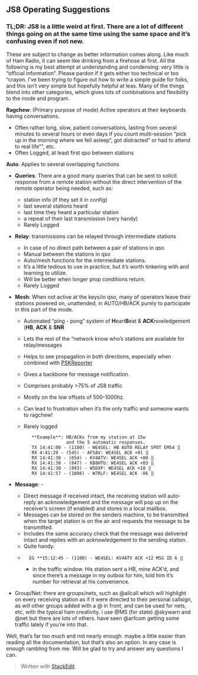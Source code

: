 
## JS8 Operating Suggestions

### **TL;DR:**  JS8 is a little weird at first. There are a lot of different things going on at the same time using the same space and it’s confusing even if not new.

These are subject to change as better information comes along. Like much of Ham Radio, it can seem like drinking from a firehose at first. All the following is my best attempt at understanding and condensing: very little is “official information”. Please pardon if it gets either too technical or too “crayon. I’ve been trying to figure out how to write a simple guide for folks, and this isn’t very simple but hopefully helpful at leas. Many of the things blend into other categories, which gives lots of combinations and flexibility to the mode and program.

**Ragchew**: (Primary purpose of mode) Active operators at their keyboards having conversations.

 -   Often rather long, slow, patient conversations, lasting from several minutes to several hours or even days if you count multi-session “pick up in the morning where we fell asleep”, got distracted” or had to attend to real life”", etc.
 - Often Logged, at least first qso between stations

**Auto**:  Applies to several overlapping functions

 - **Queries**: There are a good many queries that can be sent to solicit response from a remote station without the direct intervention of the remote operator being needed, such as: 
	 - station info (if they set it in config) 
	 - last several stations heard
	 - last time they heard a particular station
	 - a repeat of their last transmission (very handy)
	 - Rarely Logged

 -   **Relay**: transmissions can be relayed through intermediate stations 

	 - In case of no direct path between a pair of stations in qso 
	 - Manual between the stations in qso  
	 - Auto/mesh functions for the intermediate stations.  
	 - It’s a little tedious to use in practice, but it’s worth tinkering with and learning to utilize. 
	 - Will be better when longer prop conditions return. 
	 - Rarely Logged
 - **Mesh**: When not active at the keys/in qso, many of operators leave their stations powered on, unattended, in AUTO/HB/ACK purely to participate in this part of the mode. 
	 - Automated “ping - pong” system of  **H**eart**B**eat &    **ACK**nowledgement (**HB**,  **ACK**  &  **SNR** 
	 - Lets the rest of the “network know who’s stations are available for relay/messages 
	 - Helps to see propagation in both directions, especially when combined
   with [PSKReporter](hhttps://bit.ly/2KmSOM5)
   - Gives a backbone for message notification. 
   - Comprises probably >75% of JS8 traffic 
   - Mostly on the low offsets of 500-1000hz. 
   - Can lead to frustration when it’s the only traffic and someone wants to ragchew!   
   - Rarely logged

       
		    **Example**: HB/ACKs from my station at 15w 
		                 and the 5 automatic responses.
		    TX 14:41:00 - (1100) - WE4SEL: HB AUTO RELAY SPOT EM54 ⣿
		    RX 4:41:29 - (545) - AF5AV: WE4SEL ACK +01 ⣿
		    RX 14:41:30 - (654) - KV4ATV: WE4SEL ACK +00 ⣿ 
		    RX 14:41:30 - (847) - KB8HTU: WE4SEL ACK +03 ⣿ 
		    RX 14:41:30 - (893) - W5DXP: WE4SEL ACK +10 ⣿
		    RX 14:41:57 - (1006) - W7RLF: WE4SEL ACK -06 ⣿



    
-   **Message**: -   
	- Direct message if received intact, the receiving station will auto-reply an acknowledgement and the message will pop up on the receiver’s screen (if enabled) and stores in a local mailbox. 
	- Messages can be stored on the senders machine, to be transmitted when the target station is on the air and requests the message to be transmitted.
	- Includes the same accuracy check that the message was delivered intact and replies with an acknowledgement to the sending station.
	- Quite handy.
	-   	EG **15:12:45 - (1100) - WE4SEL: KV4ATV ACK +12 MSG ID 6 ⣿
		- in the traffic window. His station sent a HB, mine ACK’d, and since there’s a message in my outbox for him, told him it’s number for retrieval at his convenience.
    
-   Group/Net: there are groups/nets, such as @allcall which will highlight on every receiving station as if it were directed to their personal callsign, as will other groups added with a @ in front, and can be used for nets, etc, with the typical ham creativity. i use @MS (for state) @skywarn and @net but there are lots of others. have seen @arfcom getting some traffic lately if you’re into that.
    

Well, that’s far too much and not nearly enough. maybe a little easier than reading all the documentation, but that’s also an option. In any case is enough rambling from me. Will be glad to try and answer any questions I can.

> Written with  [StackEdit](https://stackedit.io/).
<!--stackedit_data:
eyJoaXN0b3J5IjpbMTU3OTMyNzI2M119
-->